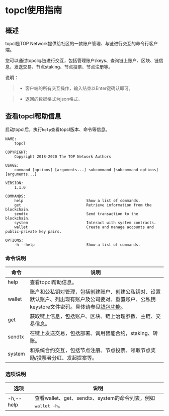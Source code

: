 # topcl使用指南

## 概述

topcl是TOP Network提供给社区的一款账户管理、与链进行交互的命令行客户端。

您可以通过topcl与链进行交互，包括管理账户/keys、查询链上账户、区块、链信息，发送交易、节点staking、节点投票、节点注册等。

说明：

> * 客户端的所有交互操作，输入结束以Enter键确认即可。

> * 返回的数据格式为json格式。

## 查看topcl帮助信息

启动topcl后，执行`help`查看topcl版本、命令等信息。

```
NAME:
    topcl

COPYRIGHT:
    Copyright 2018-2020 The TOP Network Authors

USAGE:
    command [options] [arguments...] subcommand [subcommand options] [arguments...]

VERSION:
    1.1.0

COMMANDS:
    help                            Show a list of commands.
    get                             Retrieve information from the blockchain.
    sendtx                          Send transaction to the blockchain.
    system                          Interact with system contracts.
    wallet                          Create and manage accounts and public-private key pairs.

OPTIONS:
    -h --help                       Show a list of commands.
```

### 命令说明

| 命令   | 说明                                                         |
| ------ | ------------------------------------------------------------ |
| help   | 查看topcl帮助信息。                                          |
| wallet | 账户和公私钥对管理，包括创建账户、创建公私钥对、设置默认账户、列出现有账户及公司要对、重置账户、公私钥keystore文件密码。具体请参见[钱包功能](docs/Tools/TOPIO/wallet.md)。 |
| get    | 获取链上信息，包括账户、区块、链上治理参数、主链、交易信息。 |
| sendtx | 在链上发送交易，包括部署、调用智能合约，staking、转账。      |
| system | 和系统合约交互，包括节点注册、节点投票、领取节点奖励/投票者分红、发起提案等。 |

### 选项说明

| 选项      | 说明                                                         |
| --------- | ------------------------------------------------------------ |
| -h,--help | 查看wallet、get、sendtx、system的命令列表，例如`wallet -h`。 |

